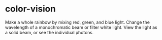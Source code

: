 color-vision
============

Make a whole rainbow by mixing red, green, and blue light. Change the wavelength of a monochromatic beam or filter white light. View the light as a solid beam, or see the individual photons.
